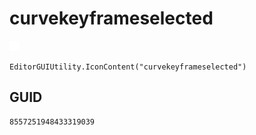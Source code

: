 # curvekeyframeselected
![](/img/curvekeyframeselected.png)

``` CSharp
EditorGUIUtility.IconContent("curvekeyframeselected")
```
## GUID
```
8557251948433319039
```
